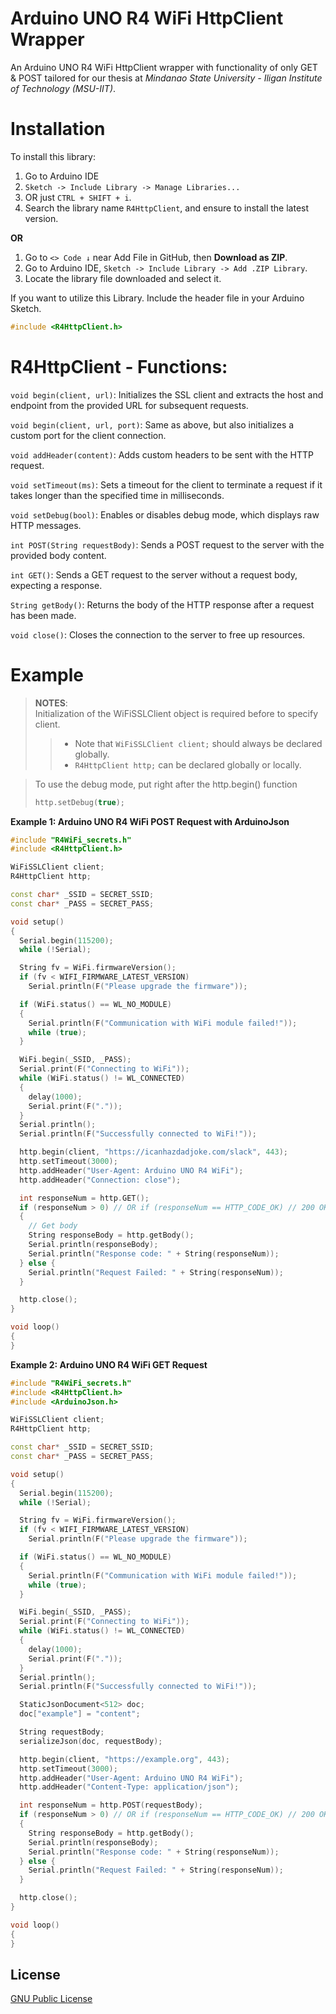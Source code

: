# Arduino UNO R4 WiFi HttpClient Wrapper

An Arduino UNO R4 WiFi HttpClient wrapper with functionality of only GET & POST tailored for our thesis at *Mindanao State University - Iligan Institute of Technology (MSU-IIT)*.

# Installation
To install this library:

1. Go to Arduino IDE
2. `Sketch -> Include Library -> Manage Libraries...`
3. OR just `CTRL + SHIFT + i`.
4. Search the library name `R4HttpClient`, and ensure to install the latest version.

__OR__
1. Go to `<> Code ↓` near Add File in GitHub, then __Download as ZIP__.
2. Go to Arduino IDE, `Sketch -> Include Library -> Add .ZIP Library`.
3. Locate the library file downloaded and select it.

If you want to utilize this Library. Include the header file in your Arduino Sketch.
```cpp
#include <R4HttpClient.h>
```

# R4HttpClient - Functions:

`void begin(client, url)`: Initializes the SSL client and extracts the host and endpoint from the provided URL for subsequent requests.

`void begin(client, url, port)`: Same as above, but also initializes a custom port for the client connection.

`void addHeader(content)`: Adds custom headers to be sent with the HTTP request.

`void setTimeout(ms)`: Sets a timeout for the client to terminate a request if it takes longer than the specified time in milliseconds.

`void setDebug(bool)`: Enables or disables debug mode, which displays raw HTTP messages.

`int POST(String requestBody)`: Sends a POST request to the server with the provided body content.

`int GET()`: Sends a GET request to the server without a request body, expecting a response.

`String getBody()`: Returns the body of the HTTP response after a request has been made.

`void close()`: Closes the connection to the server to free up resources.

# Example
> __NOTES__:<br>
> Initialization of the WiFiSSLClient object is required before to specify client.
> <br>
> > - Note that `WiFiSSLClient client;` should always be declared globally.
> > - `R4HttpClient http;` can be declared globally or locally.

> To use the debug mode, put right after the http.begin() function
> ```cpp
> http.setDebug(true);

__Example 1: Arduino UNO R4 WiFi POST Request with ArduinoJson__
```cpp
#include "R4WiFi_secrets.h"
#include <R4HttpClient.h>

WiFiSSLClient client;
R4HttpClient http;

const char* _SSID = SECRET_SSID;
const char* _PASS = SECRET_PASS;

void setup()
{
  Serial.begin(115200);
  while (!Serial);

  String fv = WiFi.firmwareVersion();
  if (fv < WIFI_FIRMWARE_LATEST_VERSION)
    Serial.println(F("Please upgrade the firmware"));

  if (WiFi.status() == WL_NO_MODULE)
  {
    Serial.println(F("Communication with WiFi module failed!"));
    while (true);
  }

  WiFi.begin(_SSID, _PASS);
  Serial.print(F("Connecting to WiFi"));
  while (WiFi.status() != WL_CONNECTED)
  {
    delay(1000);
    Serial.print(F("."));
  }
  Serial.println();
  Serial.println(F("Successfully connected to WiFi!"));

  http.begin(client, "https://icanhazdadjoke.com/slack", 443);
  http.setTimeout(3000);
  http.addHeader("User-Agent: Arduino UNO R4 WiFi");
  http.addHeader("Connection: close");

  int responseNum = http.GET();
  if (responseNum > 0) // OR if (responseNum == HTTP_CODE_OK) // 200 OK
  {
    // Get body
    String responseBody = http.getBody();
    Serial.println(responseBody);
    Serial.println("Response code: " + String(responseNum));
  } else {
    Serial.println("Request Failed: " + String(responseNum));
  }

  http.close();
}

void loop()
{
}
```

__Example 2: Arduino UNO R4 WiFi GET Request__
```cpp
#include "R4WiFi_secrets.h"
#include <R4HttpClient.h>
#include <ArduinoJson.h>

WiFiSSLClient client;
R4HttpClient http;

const char* _SSID = SECRET_SSID;
const char* _PASS = SECRET_PASS;

void setup()
{
  Serial.begin(115200);
  while (!Serial);

  String fv = WiFi.firmwareVersion();
  if (fv < WIFI_FIRMWARE_LATEST_VERSION)
    Serial.println(F("Please upgrade the firmware"));

  if (WiFi.status() == WL_NO_MODULE)
  {
    Serial.println(F("Communication with WiFi module failed!"));
    while (true);
  }

  WiFi.begin(_SSID, _PASS);
  Serial.print(F("Connecting to WiFi"));
  while (WiFi.status() != WL_CONNECTED)
  {
    delay(1000);
    Serial.print(F("."));
  }
  Serial.println();
  Serial.println(F("Successfully connected to WiFi!"));

  StaticJsonDocument<512> doc;
  doc["example"] = "content";

  String requestBody;
  serializeJson(doc, requestBody);

  http.begin(client, "https://example.org", 443);
  http.setTimeout(3000);
  http.addHeader("User-Agent: Arduino UNO R4 WiFi");
  http.addHeader("Content-Type: application/json");

  int responseNum = http.POST(requestBody);
  if (responseNum > 0) // OR if (responseNum == HTTP_CODE_OK) // 200 OK
  {
    String responseBody = http.getBody();
    Serial.println(responseBody);
    Serial.println("Response code: " + String(responseNum));
  } else {
    Serial.println("Request Failed: " + String(responseNum));
  }

  http.close();
}

void loop()
{
}
```

## License

[GNU Public License](https://www.gnu.org/licenses/gpl-3.0.html)

